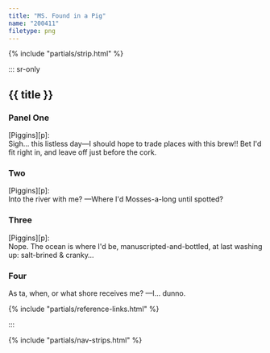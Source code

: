```yaml
---
title: "MS. Found in a Pig"
name: "200411"
filetype: png
---
```


{% include "partials/strip.html" %}

::: sr-only

## {{ title }}

### Panel One
[Piggins][p]:  
Sigh&hellip; this listless day&mdash;I should hope to trade places with this brew!! Bet I'd fit right in, and leave off just before the cork.  

### Two
[Piggins][p]:  
Into the river with me? &mdash;Where I'd
Mosses-a-long until spotted?

### Three
[Piggins][p]:  
Nope. The ocean is where I'd be,
manuscripted-and-bottled, at last washing up: salt-brined &amp;
cranky&hellip;

### Four
As ta, when, or what shore receives me? &mdash;I&hellip; dunno.

{% include "partials/reference-links.html" %}

:::

{% include "partials/nav-strips.html" %}
